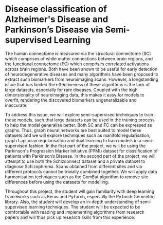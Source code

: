 # Disease classification of Alzheimer's Disease and Parkinson’s Disease via Semi-supervised Learning

The human connectome is measured via the structural connectome (SC) which comprises of white matter connections between brain regions, and the functional connectome (FC) which comprises  correlated activations across brain regions. Both have been shown to be useful for early detection of neurodegenerative diseases and many algorithms have been proposed to extract such biomarkers from neuroimaging scans. However, a longstanding issue that has limited the effectiveness of these algorithms is the lack of large datasets, especially for rare diseases. Coupled with the high dimensionality of neuroimaging data, this makes it easy for models to overfit, rendering the discovered biomarkers ungeneralizable and inaccurate.

To address this issue, we will explore semi-supervised techniques to train these models, such that large datasets can be used in the training process to help the model generalise better. Both SC and FC can be expressed as graphs. Thus, graph neural networks are best suited to model these datasets and we will explore techniques such as manifold regularisation, graph Laplacian regularisation and dual learning to train models in a semi-supervised fashion. In the first part of the project, we will be using the Parkinson's Progression Marker Initiative (PPMI) dataset for classification of patients with Parkinson’s Disease. In the second part of the project, we will attempt to use both the Schizconnect dataset and a private dataset to diagnose Schizophrenia. Scans obtained from different sites and via different protocols cannot be trivially combined together. We will apply data harmonisation techniques such as the ComBat algorithm to remove site differences before using the datasets for modelling.

Throughout this project, the student will gain familiarity with deep learning frameworks such as Keras and PyTorch, especially the PyTorch Geometric library. Also, the student will develop an in-depth understanding of semi-supervised learning techniques. The student will be expected to be comfortable with reading and implementing algorithms from research papers and will thus pick up research skills from this experience.
